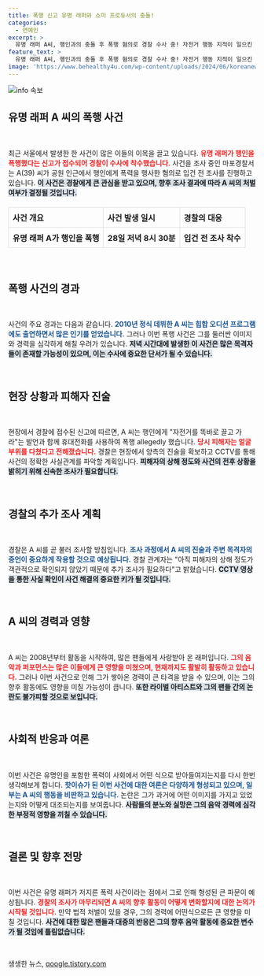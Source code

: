 ```yaml
---
title: 폭행 신고 유명 래퍼와 쇼미 프로듀서의 충돌!
categories:
  - 연예인
excerpt: >
  유명 래퍼 A씨, 행인과의 충돌 후 폭행 혐의로 경찰 수사 중! 자전거 행동 지적이 일으킨 뜻밖의 사건의 전말은? 경찰, CCTV 확인 예정! 클릭하고 자세히 알아보세요!
feature_text: >
  유명 래퍼 A씨, 행인과의 충돌 후 폭행 혐의로 경찰 수사 중! 자전거 행동 지적이 일으킨 뜻밖의 사건의 전말은? 경찰, CCTV 확인 예정! 클릭하고 자세히 알아보세요!
image: 'https://www.behealthy4u.com/wp-content/uploads/2024/06/koreanews.jpg'
---
```


<p><img src="https://www.behealthy4u.com/wp-content/uploads/2024/06/koreanews.jpg" alt="info 속보" /></p>

<h2 data-ke-size="size26">유명 래퍼 A 씨의 폭행 사건</h2>

<p data-ke-size="size16">&nbsp;</p>

<p>최근 서울에서 발생한 한 사건이 많은 이들의 이목을 끌고 있습니다. <b><span style="color: #ee2323;">유명 래퍼가 행인을 폭행했다는 신고가 접수되어 경찰이 수사에 착수했습니다.</span></b> 사건을 조사 중인 마포경찰서는 A(39) 씨가 공원 인근에서 행인에게 폭력을 행사한 혐의로 입건 전 조사를 진행하고 있습니다. <b><span style="background-color: #21538527;">이 사건은 경찰에게 큰 관심을 받고 있으며, 향후 조사 결과에 따라 A 씨의 처벌 여부가 결정될 것입니다.</span></b> </p>

<div style="margin-top: 20px; margin-bottom: 20px;">
<table style="width: 100%; border-collapse: collapse;">
<tr>
<td style="border: 1px solid #ddd; padding: 8px; text-align: left;"><b>사건 개요</b></td>
<td style="border: 1px solid #ddd; padding: 8px; text-align: left;"><b>사건 발생 일시</b></td>
<td style="border: 1px solid #ddd; padding: 8px; text-align: left;"><b>경찰의 대응</b></td>
</tr>
<tr>
<td style="border: 1px solid #ddd; padding: 8px; text-align: center;"><b>유명 래퍼 A가 행인을 폭행</b></td>
<td style="border: 1px solid #ddd; padding: 8px; text-align: center;"><b>28일 저녁 8시 30분</b></td>
<td style="border: 1px solid #ddd; padding: 8px; text-align: center;"><b>입건 전 조사 착수</b></td>
</tr>
</table>
</div>

<p data-ke-size="size16">&nbsp;</p>

<h2 data-ke-size="size26">폭행 사건의 경과</h2>

<p data-ke-size="size16">&nbsp;</p>

<p>사건의 주요 경과는 다음과 같습니다. <b><span style="color: #1a5490;">2010년 정식 데뷔한 A 씨는 힙합 오디션 프로그램에도 출연하면서 많은 인기를 얻었습니다.</span></b> 그러나 이번 폭행 사건은 그를 둘러싼 이미지와 경력을 심각하게 해칠 우려가 있습니다. <b><span style="background-color: #21538527;">저녁 시간대에 발생한 이 사건은 많은 목격자들이 존재할 가능성이 있으며, 이는 수사에 중요한 단서가 될 수 있습니다.</span></b></p>

<p data-ke-size="size16">&nbsp;</p>

<h2 data-ke-size="size26">현장 상황과 피해자 진술</h2>

<p data-ke-size="size16">&nbsp;</p>

<p>현장에서 경찰에 접수된 신고에 따르면, A 씨는 행인에게 "자전거를 똑바로 끌고 가라"는 발언과 함께 휴대전화를 사용하여 폭행 allegedly 했습니다. <b><span style="color: #ee2323;">당시 피해자는 얼굴 부위를 다쳤다고 전해졌습니다.</span></b> 경찰은 현장에서 양측의 진술을 확보하고 CCTV를 통해 사건의 정확한 사실관계를 파악할 계획입니다. <b><span style="background-color: #21538527;">피해자의 상해 정도와 사건의 전후 상황을 밝히기 위해 신속한 조사가 필요합니다.</span></b></p>

<p data-ke-size="size16">&nbsp;</p>

<h2 data-ke-size="size26">경찰의 추가 조사 계획</h2>

<p data-ke-size="size16">&nbsp;</p>

<p>경찰은 A 씨를 곧 불러 조사할 방침입니다. <b><span style="color: #1a5490;">조사 과정에서 A 씨의 진술과 주변 목격자의 증언이 중요하게 작용할 것으로 예상됩니다.</span></b> 경찰 관계자는 "아직 피해자의 상해 정도가 객관적으로 확인되지 않았기 때문에 추가 조사가 필요하다"고 밝혔습니다. <b><span style="background-color: #21538527;">CCTV 영상을 통한 사실 확인이 사건 해결의 중요한 키가 될 것입니다.</span></b></p>

<p data-ke-size="size16">&nbsp;</p>

<h2 data-ke-size="size26">A 씨의 경력과 영향</h2>

<p data-ke-size="size16">&nbsp;</p>

<p>A 씨는 2008년부터 활동을 시작하여, 많은 팬들에게 사랑받아 온 래퍼입니다. <b><span style="color: #ee2323;">그의 음악과 퍼포먼스는 많은 이들에게 큰 영향을 미쳤으며, 현재까지도 활발히 활동하고 있습니다.</span></b> 그러나 이번 사건으로 인해 그가 쌓아온 경력이 큰 타격을 받을 수 있으며, 이는 그의 향후 활동에도 영향을 미칠 가능성이 큽니다. <b><span style="background-color: #21538527;">또한 라이벌 아티스트와 그의 팬들 간의 논란도 불가피할 것으로 보입니다.</span></b></p>

<p data-ke-size="size16">&nbsp;</p>

<h2 data-ke-size="size26">사회적 반응과 여론</h2>

<p data-ke-size="size16">&nbsp;</p>

<p>이번 사건은 유명인을 포함한 폭력이 사회에서 어떤 식으로 받아들여지는지를 다시 한번 생각해보게 합니다. <b><span style="color: #1a5490;">핫이슈가 된 이번 사건에 대한 여론은 다양하게 형성되고 있으며, 일부는 A 씨의 행동을 비판하고 있습니다.</span></b> 논란은 그가 과거에 어떤 이미지를 가지고 있었는지와 어떻게 대조되는지를 보여줍니다. <b><span style="background-color: #21538527;">사람들의 분노와 실망은 그의 음악 경력에 심각한 부정적 영향을 끼칠 수 있습니다.</span></b></p>

<p data-ke-size="size16">&nbsp;</p>

<h2 data-ke-size="size26">결론 및 향후 전망</h2>

<p data-ke-size="size16">&nbsp;</p>

<p>이번 사건은 유명 래퍼가 저지른 폭력 사건이라는 점에서 그로 인해 형성된 큰 파문이 예상됩니다. <b><span style="color: #ee2323;">경찰의 조사가 마무리되면 A 씨의 향후 활동이 어떻게 변화할지에 대한 논의가 시작될 것입니다.</span></b> 만약 법적 처벌이 있을 경우, 그의 경력에 어떤식으로든 큰 영향을 미칠 것입니다. <b><span style="background-color: #21538527;">사건에 대한 많은 팬들과 대중의 반응은 그의 향후 음악 활동에 중요한 변수가 될 것임에 틀림없습니다.</span></b></p>

<p data-ke-size="size16">&nbsp;</p>
생생한 뉴스, <a href="https://qoogle.tistory.com" rel="dofollow">qoogle.tistory.com</a>


